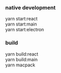 ### native development
yarn start:react  
yarn start:main  
yarn start:electron
### build
yarn build:react  
yarn build:main  
yarn macpack
